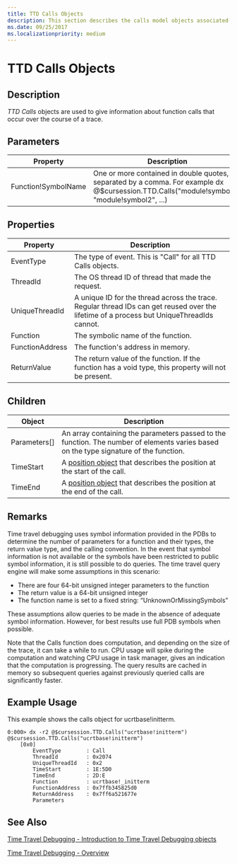 ```yaml
---
title: TTD Calls Objects
description: This section describes the calls model objects associated with time travel debugging.
ms.date: 09/25/2017
ms.localizationpriority: medium
---
```


# TTD Calls Objects

## Description
*TTD Calls* objects are used to give information about function calls that occur over the course of a trace.

## Parameters

| Property | Description |
| --- | --- |
| Function!SymbolName | One or more contained in double quotes, separated by a comma. For example dx @$cursession.TTD.Calls("module!symbol1", "module!symbol2", ...) |

## Properties

| Property | Description |
| --- | --- |
| EventType  |  The type of event. This is "Call" for all TTD Calls objects. |
| ThreadId   |  The OS thread ID of thread that made the request. |
| UniqueThreadId |   A unique ID for the thread across the trace. Regular thread IDs can get reused over the lifetime of a process but UniqueThreadIds cannot. |
| Function | The symbolic name of the function. |
| FunctionAddress | The function's address in memory. |
| ReturnValue | The return value of the function. If the function has a void type, this property will not be present. |

## Children

| Object | Description |
| --- | --- |
| Parameters[] | An array containing the parameters passed to the function. The number of elements varies based on the type signature of the function. |
| TimeStart | A [position object](time-travel-debugging-position-objects.md) that describes the position at the start of the call. |
| TimeEnd | A [position object](time-travel-debugging-position-objects.md) that describes the position at the end of the call. |

## Remarks
Time travel debugging uses symbol information provided in the PDBs to determine the number of parameters for a function and their types, the return value type, and the calling convention. In the event that symbol information is not available or the symbols have been restricted to public symbol information, it is still possible to do queries. The time travel query engine will make some assumptions in this scenario:
* There are four 64-bit unsigned integer parameters to the function
* The return value is a 64-bit unsigned integer
* The function name is set to a fixed string: “UnknownOrMissingSymbols”

These assumptions allow queries to be made in the absence of adequate symbol information. However, for best results use full PDB symbols when possible.

Note that the Calls function does computation, and depending on the size of the trace, it can take a while to run. CPU usage will spike during the computation and watching CPU usage in task manager, gives an indication that the computation is progressing.  The query results are cached in memory so subsequent queries against previously queried calls are significantly faster.

## Example Usage

This example shows the calls object for ucrtbase!initterm.

```dbgcmd
0:000> dx -r2 @$cursession.TTD.Calls("ucrtbase!initterm")
@$cursession.TTD.Calls("ucrtbase!initterm")
    [0x0]
        EventType        : Call
        ThreadId         : 0x2074
        UniqueThreadId   : 0x2
        TimeStart        : 1E:5D0
        TimeEnd          : 2D:E
        Function         : ucrtbase!_initterm
        FunctionAddress  : 0x7ffb345825d0
        ReturnAddress    : 0x7ff6a521677e
        Parameters
```

## See Also

[Time Travel Debugging - Introduction to Time Travel Debugging objects](time-travel-debugging-object-model.md)

[Time Travel Debugging - Overview](time-travel-debugging-overview.md)
